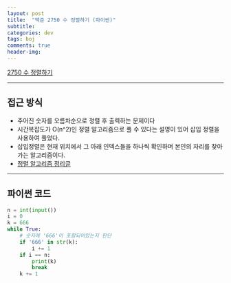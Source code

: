 ```yaml
---
layout: post
title:  "백준 2750 수 정렬하기 (파이썬)"
subtitle:   
categories: dev
tags: boj
comments: true
header-img: 
---
```

[2750 수 정렬하기](https://www.acmicpc.net/problem/2750)   
  
---
## 접근 방식
- 주어진 숫자를 오름차순으로 정렬 후 출력하는 문제이다
- 시간복잡도가 O(n^2)인 정렬 알고리즘으로 풀 수 있다는 설명이 있어 삽입 정렬을 사용하여 풀었다.
- 삽입정렬은 현재 위치에서 그 아래 인덱스들을 하나씩 확인하며 본인의 자리를 찾아가는 알고리즘이다.
- [정렬 알고리즘 정리글](https://ataraxiady.github.io/dev/2021/03/12/dev-algorithm-sortingalgorithm/)

---
## 파이썬 코드

```python
n = int(input())
i = 0
k = 666
while True:
    # 숫자에 '666'이 포함되어있는지 판단
    if '666' in str(k):
        i += 1
    if i == n:
        print(k)
        break
    k += 1
```